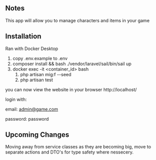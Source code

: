 ## Notes

This app will allow you to manage characters and items in your game

## Installation

Ran with Docker Desktop

1. copy .env.example to .env
2. composer install && bash ./vendor/laravel/sail/bin/sail up
3. docker exec -it <container_id> bash
   1. php artisan mig:f --seed
   2. php artisan test


you can now view the website in your browser http://localhost/

login with:

email: admin@game.com

password: password

## Upcoming Changes

Moving away from service classes as they are becoming big, move to separate actions and DTO's for type safety where nessecery.
